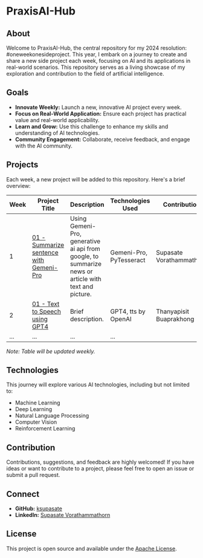 # PraxisAI-Hub

## About

Welcome to PraxisAI-Hub, the central repository for my 2024 resolution: #oneweekonesideproject. This year, I embark on a journey to create and share a new side project each week, focusing on AI and its applications in real-world scenarios. This repository serves as a living showcase of my exploration and contribution to the field of artificial intelligence.

## Goals

- **Innovate Weekly:** Launch a new, innovative AI project every week.
- **Focus on Real-World Application:** Ensure each project has practical value and real-world applicability.
- **Learn and Grow:** Use this challenge to enhance my skills and understanding of AI technologies.
- **Community Engagement:** Collaborate, receive feedback, and engage with the AI community.

## Projects

Each week, a new project will be added to this repository. Here's a brief overview:

| Week | Project Title | Description | Technologies Used | Contribution |
|------|---------------|-------------|-------------------| ------------ |
| 1    | [01 - Summarize sentence with Gemeni-Pro](https://github.com/ksupasate/PraxisAI-Hub/blob/main/week-01/01_Summarize_sentence_with_Gemeni_Pro.ipynb) | Using Gemeni-Pro, generative ai api from google, to summarize news or article with text and picture. | Gemeni-Pro, PyTesseract | Supasate Vorathammathorn |
| 2    | [01 - Text to Speech using GPT4](https://github.com/ksupasate/PraxisAI-Hub/blob/main/week-01/01_Text_to_Speech_using_GPT4.ipynb) | Brief description. | GPT4, tts by OpenAI | Thanyapisit Buaprakhong |
| ...  | ...           | ...         | ...               |

*Note: Table will be updated weekly.*

## Technologies

This journey will explore various AI technologies, including but not limited to:

- Machine Learning
- Deep Learning
- Natural Language Processing
- Computer Vision
- Reinforcement Learning

## Contribution

Contributions, suggestions, and feedback are highly welcomed! If you have ideas or want to contribute to a project, please feel free to open an issue or submit a pull request.

## Connect

- **GitHub:** [ksupasate](https://github.com/ksupasate)
- **LinkedIn:** [Supasate Vorathammathorn](https://www.linkedin.com/in/ksupasate)

## License

This project is open source and available under the [Apache License](LICENSE).